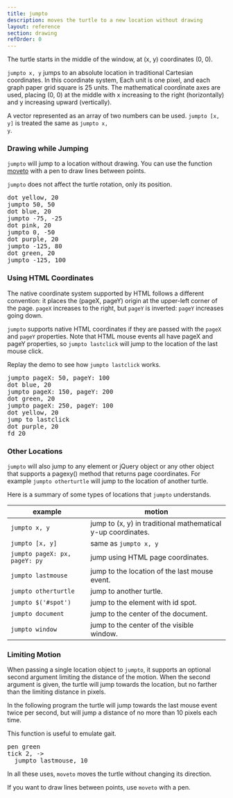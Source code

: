 ```yaml
---
title: jumpto
description: moves the turtle to a new location without drawing
layout: reference
section: drawing
refOrder: 0
---
```


The turtle starts in the middle of the window, at (x, y) coordinates
(0, 0).

<code>jumpto x, y</code> jumps to an absolute location in
traditional Cartesian coordinates.  In this coordinate system,
Each unit is one pixel, and each graph paper grid square is 25 units.
The mathematical coordinate axes are used, placing (0, 0)
at the middle with x increasing to the right (horizontally) and y increasing upward (vertically).

A vector represented as an array of two numbers can be used.
<code>jumpto [x, y]</code> is treated the same as
<code>jumpto x, y</code>.

<script type="figure" width=299 height=249>
turtle.css opacity: 0.3, turtlePenStyle: silver, turtlePenDown: true
p = new Pencil
p.cross = ->
  @pen black, 0.7
  @jump -5, 0
  @move 10
  @jump -5, -5
  @fd 10
  @jump 0, -5
p.label 'origin', id: 'where', labelSide: 'top right', turtleSpeed: Infinity
p.pen black, 1.5
p.jumpto -8, 0
p.rt 360, 8
p.jumpto 0, 250
p.moveto 0, -250
p.jumpto -250, 0
p.moveto 250, 0
p.jumpto 105, 110
p.label 'x > 0,&emsp;y > 0'
p.jumpto 105, -110
p.label 'x > 0,&emsp;y < 0'
p.jumpto -105, 110
p.label 'x < 0,&emsp;y > 0'
p.jumpto -105, -110
p.label 'x < 0,&emsp;y < 0'
p.jumpto 50, 0
p.cross()
p.label '50', 'bottom'
p.jumpto 100, 0
p.cross()
p.label '100', 'bottom'
p.jumpto -50, 0
p.cross()
p.label '-50', 'bottom'
p.jumpto -100, 0
p.cross()
p.label '-100', 'bottom'
p.jumpto 0, 50
p.cross()
p.label '50', 'left'
p.jumpto 0, 100
p.cross()
p.label '100', 'left'
p.jumpto 0, -50
p.cross()
p.label '-50', 'left'
p.jumpto 0, -100
p.cross()
p.label '-100', 'left'
p.jumpto 140, 0
p.label 'x', 'top'
p.jumpto 0, 115
p.label 'y', 'right'
click (e) ->
  $('#where').text "#{e.x}, #{e.y}"
  $('#where').jumpto e.x, e.y
  jumpto e.x, e.y
</script>

### Drawing while Jumping

<code>jumpto</code> will jump to a location without drawing. You can use the function [moveto](moveto.html) with a pen to draw lines between points. 

<code>jumpto</code> does not affect the
turtle rotation, only its position.

</script>

<pre class="examp">
dot yellow, 20
jumpto 50, 50
dot blue, 20
jumpto -75, -25
dot pink, 20
jumpto 0, -50
dot purple, 20
jumpto -125, 80
dot green, 20
jumpto <span data-dfn="x">-125</span>, <span data-dfn="y">100</span>
</pre>

<script type="demo" width=299 height=249>
p = new Pencil
p.cross = ->
  @pen black, 0.7
  @jump -5, 0
  @move 10
  @jump -5, -5
  @fd 10
  @jump 0, -5
setup ->
  p.pen silver, 1.5
  p.jumpto 0, 250
  p.moveto 0, -250
  p.jumpto -250, 0
  p.moveto 250, 0 -->
demo ->
  jumpto 50, 50
  dot green, 20
  plan ->
    jumpto turtle
    cross()
    label 'jumpto 50, 50', 'top'
    jumpto -75, -25
    dot purple, 20
  plan ->
    jumpto turtle
    cross()
    jump 0, -8
    label 'jumpto -75, -25', 'bottom'
    jumpto 0, -50
    dot yellow, 20
  plan ->
    jumpto turtle
    cross()
    label 'jumpto 0, -50', 'right'
    jumpto -125, 100
    dot blue, 20
  plan ->
    jumpto turtle
    cross()
    label 'jumpto -125, 100', 'right'
</script>

### Using HTML Coordinates

The native coordinate system supported by HTML follows a different
convention: it places the (pageX, pageY) origin at the upper-left corner
of the page.  <code>pageX</code> increases to the right, but
<code>pageY</code> is inverted: <code>pageY</code> increases going down.

<script type="figure" width=299 height=249>
turtle.css opacity: 0.3, turtlePenStyle: silver, turtlePenDown: true
p = new Pencil
p.cross = ->
  @pen black, 0.7
  @jump -5, 0
  @move 10
  @jump -5, -5
  @fd 10
  @jump 0, -5
p.jumpto pageX: 22, pageY: 22
p.label 'origin', id: 'where', labelSide: 'bottom right', turtleSpeed: Infinity
p.jumpto pageX: 31, pageY: 31
p.pen black, 0.7
p.moveto pageX: 0, pageY: 0
p.pen black, 1.5
p.jumpto pageX: -7.5, pageY: 0.5
p.rt 360, 8
p.jumpto pageX: 0.5, pageY: 0.5
p.moveto pageX: 0.5, pageY: 300
p.jumpto pageX: 0.5, pageY: 0.5
p.moveto pageX: 300, pageY: 0.5
p.jumpto pageX: 50, pageY: 0.5
p.cross()
p.label '50', 'bottom'
p.jumpto pageX: 100, pageY: 0
p.cross()
p.label '100', 'bottom'
p.jumpto pageX: 150, pageY: 0
p.cross()
p.label '150', 'bottom'
p.jumpto pageX: 200, pageY: 0
p.cross()
p.label '200', 'bottom'
p.jumpto pageX: 250, pageY: 0
p.cross()
p.jumpto pageX: 0, pageY: 50
p.cross()
p.label '50', 'right'
p.jumpto pageX: 0, pageY: 100
p.cross()
p.label '100', 'right'
p.jumpto pageX: 0, pageY: 150
p.cross()
p.label '150', 'right'
p.jumpto pageX: 0, pageY: 200
p.cross()
p.label '200', 'right'
p.jumpto pageX: 275, pageY: -3
p.label 'pageX', 'bottom'
p.jumpto pageX: -3, pageY: 240
p.label 'pageY', 'right'
click (e) ->
  $('#where').html "pageX: #{e.pageX}<br>pageY: #{e.pageY}"
  $('#where').jumpto e
  jumpto e
</script>

<code>jumpto</code> supports native HTML coordinates if they are passed
with the <code>pageX</code> and <code>pageY</code> properties.  Note
that HTML mouse events all have pageX and pageY properties, so
<code>jumpto lastclick</code> will jump to the location of the last
mouse click.

<!-- or better way to demonstrate? -->
Replay the demo to see how <code>jumpto lastclick</code> works. 

<pre class="examp">
jumpto pageX: 50, pageY: 100
dot blue, 20
jumpto pageX: 150, pageY: 200
dot green, 20
jumpto pageX: 250, pageY: 100
dot yellow, 20
jump to lastclick
dot purple, 20
fd 20
</pre>

<script type="demo" width=299 height=249>
p = new Pencil
p.cross = ->
  @pen black, 0.7
  @jump -5, 0
  @move 10
  @jump -5, -5
  @fd 10
  @jump 0, -5
setup ->
  p.pen silver, 1.5
  p.jumpto pageX: -7.5, pageY: 0.5
  p.rt 360, 8
  p.jumpto pageX: 0.5, pageY: 0.5
  p.moveto pageX: 0.5, pageY: 300
  p.jumpto pageX: 0.5, pageY: 0.5
  p.moveto pageX: 300, pageY: 0.5
  p.jumpto pageX: 50, pageY: 0.5
demo ->
  jumpto pageX: 50, pageY: 100
  label 'pageX: 50<br>pageY: 100', 'top'
  dot blue, 20
  jumpto pageX: 150, pageY: 200
  label 'pageX: 150, pageY: 200', 'bottom'
  dot green, 20
  jumpto pageX: 250, pageY: 100
  dot yellow, 20
  label 'pageX: 250<br>pageY: 100', 'top'
  plan ->
    if lastclick.pageX and lastclick.pageY
      jumpto lastclick
      label 'lastclick', if lastclick.pageY > 100 then 'bottom' else 'top'
      dot purple, 20
      fd 20
</script>

### Other Locations

<code>jumpto</code> will also jump to any element or jQuery object or
any other object that supports a pagexy() method that returns page
coordinates.  For example <code>jumpto otherturtle</code> will jump
to the location of another turtle.

Here is a summary of some types of locations that
<code>jumpto</code> understands.

| example       | motion                                                       |
|---------------|--------------------------------------------------------------|
| <code>jumpto x, y</code> | jump to (x, y) in traditional mathematical y-up coordinates. |
| <code>jumpto [x, y]</code> | same as <code>jumpto x, y</code> |
| <code>jumpto pageX: px, pageY: py</code> | jump using HTML page coordinates. |
| <code>jumpto lastmouse</code> | jump to the location of the last mouse event.|
| <code>jumpto otherturtle</code> | jump to another turtle. |
| <code>jumpto $('#spot')</code> | jump to the element with id spot. |
| <code>jumpto document</code> | jump to the center of the document. |
| <code>jumpto window</code> | jump to the center of the visible window. |

### Limiting Motion
When passing a single location object to <code>jumpto</code>, it supports
an optional second argument limiting the distance of the motion.  When the
second argument is given, the turtle will jump towards the location, but
no farther than the limiting distance in pixels.

In the following program the turtle will jump towards the last mouse event
twice per second, but will jump a distance of no more than 10 pixels each time.

<!-- add suggestions at end rather -->
This function is useful to emulate gait. 

<!-- tick indicates repetition; add something-->
<pre class="examp">
pen green
tick 2, ->
  jumpto lastmouse, <span data-dfn="limiting distance">10</span>
</pre>

<!-- comment on tick -->
<script type="demo" width=299 height=249>
setup ->
  tick null
demo ->
  dot blue, 20
  tick 2, ->
    jumpto lastmouse, 10
</script>

In all these uses, <code>moveto</code> moves the turtle without changing
its direction.

If you want to draw lines between points, use <code>moveto</code> with a pen.
